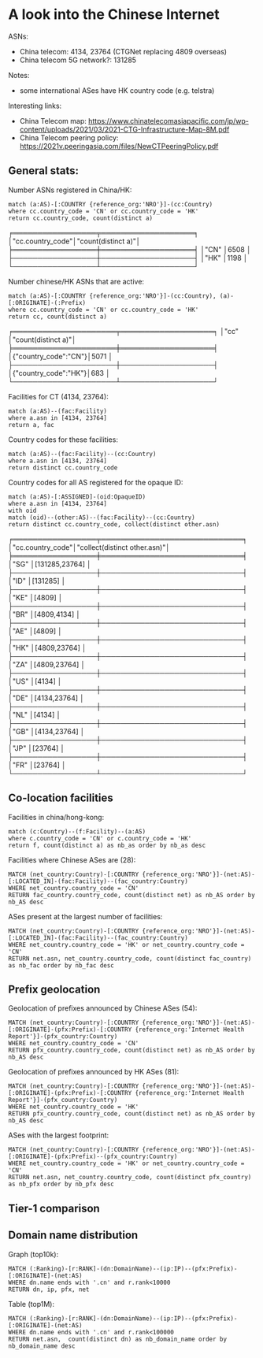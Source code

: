 # A look into the Chinese Internet

ASNs:
- China telecom: 4134, 23764 (CTGNet replacing 4809 overseas)
- China telecom 5G network?: 131285

Notes: 
- some international ASes have HK country code (e.g. telstra)


Interesting links:
- China Telecom map: https://www.chinatelecomasiapacific.com/jp/wp-content/uploads/2021/03/2021-CTG-Infrastructure-Map-8M.pdf
- China Telecom peering policy: https://2021v.peeringasia.com/files/NewCTPeeringPolicy.pdf


## General stats:
Number ASNs registered in China/HK:
```
match (a:AS)-[:COUNTRY {reference_org:'NRO'}]-(cc:Country)
where cc.country_code = 'CN' or cc.country_code = 'HK'
return cc.country_code, count(distinct a)
```
╒═════════════════╤═══════════════════╕
│"cc.country_code"│"count(distinct a)"│
╞═════════════════╪═══════════════════╡
│"CN"             │6508               │
├─────────────────┼───────────────────┤
│"HK"             │1198               │
└─────────────────┴───────────────────┘

Number chinese/HK ASNs that are active:
```
match (a:AS)-[:COUNTRY {reference_org:'NRO'}]-(cc:Country), (a)-[:ORIGINATE]-(:Prefix)
where cc.country_code = 'CN' or cc.country_code = 'HK'
return cc, count(distinct a)
```
╒═════════════════════╤═══════════════════╕
│"cc"                 │"count(distinct a)"│
╞═════════════════════╪═══════════════════╡
│{"country_code":"CN"}│5071               │
├─────────────────────┼───────────────────┤
│{"country_code":"HK"}│683                │
└─────────────────────┴───────────────────┘

Facilities for CT (4134, 23764):
```
match (a:AS)--(fac:Facility)
where a.asn in [4134, 23764]
return a, fac
```

Country codes for these facilities:
```
match (a:AS)--(fac:Facility)--(cc:Country)
where a.asn in [4134, 23764]
return distinct cc.country_code
```

Country codes for all AS registered for the opaque ID:
```
match (a:AS)-[:ASSIGNED]-(oid:OpaqueID)
where a.asn in [4134, 23764]
with oid
match (oid)--(other:AS)--(fac:Facility)--(cc:Country)
return distinct cc.country_code, collect(distinct other.asn)
```
╒═════════════════╤═════════════════════════════╕
│"cc.country_code"│"collect(distinct other.asn)"│
╞═════════════════╪═════════════════════════════╡
│"SG"             │[131285,23764]               │
├─────────────────┼─────────────────────────────┤
│"ID"             │[131285]                     │
├─────────────────┼─────────────────────────────┤
│"KE"             │[4809]                       │
├─────────────────┼─────────────────────────────┤
│"BR"             │[4809,4134]                  │
├─────────────────┼─────────────────────────────┤
│"AE"             │[4809]                       │
├─────────────────┼─────────────────────────────┤
│"HK"             │[4809,23764]                 │
├─────────────────┼─────────────────────────────┤
│"ZA"             │[4809,23764]                 │
├─────────────────┼─────────────────────────────┤
│"US"             │[4134]                       │
├─────────────────┼─────────────────────────────┤
│"DE"             │[4134,23764]                 │
├─────────────────┼─────────────────────────────┤
│"NL"             │[4134]                       │
├─────────────────┼─────────────────────────────┤
│"GB"             │[4134,23764]                 │
├─────────────────┼─────────────────────────────┤
│"JP"             │[23764]                      │
├─────────────────┼─────────────────────────────┤
│"FR"             │[23764]                      │
└─────────────────┴─────────────────────────────┘

## Co-location facilities 
Facilities in china/hong-kong:
```
match (c:Country)--(f:Facility)--(a:AS)
where c.country_code = 'CN' or c.country_code = 'HK'
return f, count(distinct a) as nb_as order by nb_as desc
```

Facilities where Chinese ASes are (28):
```
MATCH (net_country:Country)-[:COUNTRY {reference_org:'NRO'}]-(net:AS)-[:LOCATED_IN]-(fac:Facility)--(fac_country:Country)
WHERE net_country.country_code = 'CN'
RETURN fac_country.country_code, count(distinct net) as nb_AS order by nb_AS desc
```

ASes present at the largest number of facilities:
```
MATCH (net_country:Country)-[:COUNTRY {reference_org:'NRO'}]-(net:AS)-[:LOCATED_IN]-(fac:Facility)--(fac_country:Country)
WHERE net_country.country_code = 'HK' or net_country.country_code = 'CN'
RETURN net.asn, net_country.country_code, count(distinct fac_country) as nb_fac order by nb_fac desc
```

## Prefix geolocation
Geolocation of prefixes announced by Chinese ASes (54):
```
MATCH (net_country:Country)-[:COUNTRY {reference_org:'NRO'}]-(net:AS)-[:ORIGINATE]-(pfx:Prefix)-[:COUNTRY {reference_org:'Internet Health Report'}]-(pfx_country:Country)
WHERE net_country.country_code = 'CN'
RETURN pfx_country.country_code, count(distinct net) as nb_AS order by nb_AS desc
```

Geolocation of prefixes announced by HK ASes (81):
```
MATCH (net_country:Country)-[:COUNTRY {reference_org:'NRO'}]-(net:AS)-[:ORIGINATE]-(pfx:Prefix)-[:COUNTRY {reference_org:'Internet Health Report'}]-(pfx_country:Country)
WHERE net_country.country_code = 'HK'
RETURN pfx_country.country_code, count(distinct net) as nb_AS order by nb_AS desc
```

ASes with the largest footprint:
```
MATCH (net_country:Country)-[:COUNTRY {reference_org:'NRO'}]-(net:AS)-[:ORIGINATE]-(pfx:Prefix)--(pfx_country:Country)
WHERE net_country.country_code = 'HK' or net_country.country_code = 'CN'
RETURN net.asn, net_country.country_code, count(distinct pfx_country) as nb_pfx order by nb_pfx desc
```

## Tier-1 comparison


## Domain name distribution
Graph (top10k):
```
MATCH (:Ranking)-[r:RANK]-(dn:DomainName)--(ip:IP)--(pfx:Prefix)-[:ORIGINATE]-(net:AS)
WHERE dn.name ends with '.cn' and r.rank<10000
RETURN dn, ip, pfx, net
```

Table (top1M):
```
MATCH (:Ranking)-[r:RANK]-(dn:DomainName)--(ip:IP)--(pfx:Prefix)-[:ORIGINATE]-(net:AS)
WHERE dn.name ends with '.cn' and r.rank<100000
RETURN net.asn,  count(distinct dn) as nb_domain_name order by nb_domain_name desc
```
